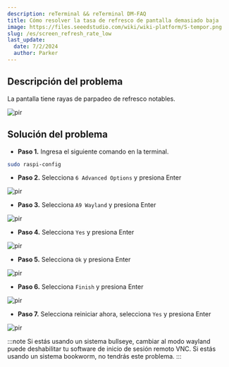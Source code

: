 ```yaml
---
description: reTerminal && reTerminal DM-FAQ
title: Cómo resolver la tasa de refresco de pantalla demasiado baja
image: https://files.seeedstudio.com/wiki/wiki-platform/S-tempor.png
slug: /es/screen_refresh_rate_low
last_update:
  date: 7/2/2024
  author: Parker
---
```


<!-- ### Q17: How to solve screen refresh rate is too low -->

## Descripción del problema

La pantalla tiene rayas de parpadeo de refresco notables.

<p style={{textAlign: 'center'}}><img src="https://files.seeedstudio.com/wiki/reTerminalDM/FAQ/DM_bug.gif" alt="pir" width={600} height="auto" /></p>

## Solución del problema

- **Paso 1.** Ingresa el siguiente comando en la terminal.

```sh
sudo raspi-config
```

- **Paso 2.** Selecciona `6 Advanced Options` y presiona Enter

<p style={{textAlign: 'center'}}><img src="https://files.seeedstudio.com/wiki/reTerminalDM/FAQ/01.png" alt="pir" width={600} height="auto" /></p>

- **Paso 3.** Selecciona `A9 Wayland` y presiona Enter

<p style={{textAlign: 'center'}}><img src="https://files.seeedstudio.com/wiki/reTerminalDM/FAQ/02.png" alt="pir" width={600} height="auto" /></p>

- **Paso 4.** Selecciona `Yes` y presiona Enter

<p style={{textAlign: 'center'}}><img src="https://files.seeedstudio.com/wiki/reTerminalDM/FAQ/03.png" alt="pir" width={600} height="auto" /></p>

- **Paso 5.** Selecciona `Ok` y presiona Enter

<p style={{textAlign: 'center'}}><img src="https://files.seeedstudio.com/wiki/reTerminalDM/FAQ/04.png" alt="pir" width={600} height="auto" /></p>

- **Paso 6.** Selecciona `Finish` y presiona Enter

<p style={{textAlign: 'center'}}><img src="https://files.seeedstudio.com/wiki/reTerminalDM/FAQ/05.png" alt="pir" width={600} height="auto" /></p>

- **Paso 7.** Selecciona reiniciar ahora, selecciona `Yes` y presiona Enter

<p style={{textAlign: 'center'}}><img src="https://files.seeedstudio.com/wiki/reTerminalDM/FAQ/06.png" alt="pir" width={600} height="auto" /></p>

:::note
Si estás usando un sistema bullseye, cambiar al modo wayland puede deshabilitar tu software de inicio de sesión remoto VNC.
Si estás usando un sistema bookworm, no tendrás este problema.
:::